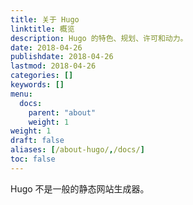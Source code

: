 ```yaml
---
title: 关于 Hugo
linktitle: 概览
description: Hugo 的特色、规划、许可和动力。
date: 2018-04-26
publishdate: 2018-04-26
lastmod: 2018-04-26
categories: []
keywords: []
menu:
  docs:
    parent: "about"
    weight: 1
weight: 1
draft: false
aliases: [/about-hugo/,/docs/]
toc: false
---
```


Hugo 不是一般的静态网站生成器。
